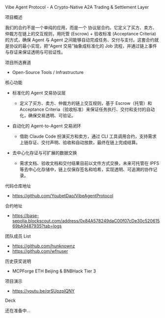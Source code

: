 Vibe Agent Protocol - A Crypto-Native A2A Trading & Settlement Layer

项目概述

我们的合约不是一个单纯的应用，而是一个 协议层合约。它定义了买方、卖方、仲裁方在链上的交互规则，用托管 (Escrow) + 验收标准 (Acceptance Criteria) 的方式，确保 Agent 与 Agent 之间能够自动完成任务、交付与支付。这套合约就是协议的最小实现，把“Agent 交易”抽象成标准化的 Job 流程，并通过链上事件与存证来保证透明与可验证性。

项目所选赛道

- Open-Source Tools / Infrastructure

核心功能

- 标准化的 Agent 交易协议层

  - 定义了买方、卖方、仲裁方的链上交互规则，基于 Escrow（托管）和 Acceptance Criteria（验收标准）来保证任务执行、交付和支付的自动化，确保交易透明、可验证。

- 自动化的 Agent-to-Agent 交易闭环

  - 借助 Claude Code 扮演买方和卖方，通过 CLI 工具调用合约，支持需求上链存证、交付声明、验收和自动放款，最终在链上完成结算。

- 去中心化存证与可扩展的数据交换
  - 需求文档、验收文档和交付结果目前以文件方式交换，未来可托管在 IPFS 等去中心化存储中，链上仅保存签名和哈希，实现透明、可追溯的协作记录。

代码仓库地址

- https://github.com/YoubetDao/VibeAgentProtocol

合约地址

- https://base-sepolia.blockscout.com/address/0x84A578249daC00f07cDe30c52061569bA9487935?tab=logs

团队成员 List

- https://github.com/hunknownz
- https://github.com/wfnuser

历史获奖说明

- MCPForge ETH Beijing & BNBHack Tier 3

项目演示

- https://youtu.be/qrSUpzplQNY

Deck

还在准备中...
